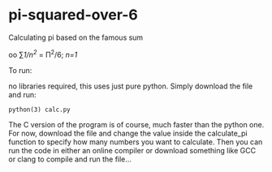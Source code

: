 # pi-squared-over-6
Calculating pi based on the famous sum

oo
&sum;<i>1/n<sup>2</sup></i> = &Pi;<sup>2</sup>/6;
<i>n=1</i>

To run:

no libraries required, this uses just pure python. Simply download the file and run:

`python(3) calc.py`

The C version of the program is of course, much faster than the python one. For now, download the file and change the value inside the calculate_pi function to specify how
many numbers you want to calculate. Then you can run the code in either an online compiler or download something like GCC or clang to compile and run the file...
